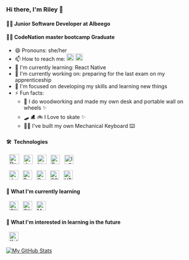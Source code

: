 ### **Hi there, I'm Riley** 👋
#### 👩‍💻 Junior Software Developer at Albeego
#### 👩‍🎓 CodeNation master bootcamp Graduate

- 😄 Pronouns: she/her 
- 📫 How to reach me:
[<img src="https://img.shields.io/badge/Twitter-%231DA1F2.svg?style=for-the-badge&logo=Twitter&logoColor=white" alt="Twitter logo" title="Twitter" height="20" />](https://twitter.com/Rileyx142) 
[<img src="https://img.shields.io/badge/linkedin-%230077B5.svg?style=for-the-badge&logo=linkedin&logoColor=white" alt="LinkedIn logo" title="LinkedIn" height="20" />](https://www.linkedin.com/in/riley-croft)
- 🌱 I'm currently learning: React Native
- 🔭 I'm currently working on: preparing for the last exam on my apprenticeship
- 🎯 I'm focused on developing my skills and learning new things
- ⚡ Fun facts: 
  - 🔨 I do woodworking and made my own desk and portable wall on wheels ✨
  - 🛹 ⛸️ 🚲  I Love to skate ✨
  - 👩‍🔧 I've built my own Mechanical Keyboard ⌨️



####  🛠  **Technologies**


&nbsp;
[<img src="https://img.shields.io/badge/Rust-000000?style=for-the-badge&logo=rust&logoColor=white" alt="Rust logo" title="Rust" height="27" />][tech_anchor]
&nbsp;
[<img src="https://img.shields.io/badge/Java-ED8B00?style=for-the-badge&logo=java&logoColor=whitek" alt="Javalogo" title="Java" height="25" />][tech_anchor]
&nbsp;
[<img src="https://img.shields.io/badge/Linux-FCC624?style=for-the-badge&logo=linux&logoColor=black" alt="Linux logo" title="Linux" height="25" />][tech_anchor]
&nbsp;
[<img src="https://img.shields.io/badge/Python-3776AB?style=for-the-badge&logo=python&logoColor=white" alt="Python logo" title="Python" height="25" />][tech_anchor]
&nbsp;
[<img src="https://img.shields.io/badge/InfluxDB-22ADF6?style=for-the-badge&logo=InfluxDB&logoColor=white" alt="InfluxDB logo" title="InfluxDB" height="25" />][tech_anchor]


&nbsp;
[<img src="https://img.shields.io/badge/JavaScript-F7DF1E?style=for-the-badge&logo=javascript&logoColor=black" alt="JavaScript logo" title="JavaScript" height="25" />][tech_anchor]
&nbsp;
[<img src="https://img.shields.io/badge/React-20232A?style=for-the-badge&logo=react&logoColor=61DAFB" alt="React logo" title="React" height="25" />][tech_anchor]
&nbsp;
[<img src="https://img.shields.io/badge/Gatsby-663399?style=for-the-badge&logo=gatsby&logoColor=white" alt="GatsbyJS logo" title="GatsbyJS" height="25" />][tech_anchor]
&nbsp;
[<img src="https://img.shields.io/badge/CSS3-1572B6?style=for-the-badge&logo=css3&logoColor=white" alt="CSS3 logo" title="CSS3" height="25" />][tech_anchor]
&nbsp;
[<img src="https://img.shields.io/badge/HTML5-E34F26?style=for-the-badge&logo=html5&logoColor=white" alt="HTML5 logo" title="HTML5" height="25" />][tech_anchor]


#### 📖 **What I'm currently learning**
&nbsp;
[<img src="https://img.shields.io/badge/Xamarin-3498DB?style=for-the-badge&logo=xamarin&logoColor=white" alt="C# logo" title="C#" height="25" />][tech_anchor]
&nbsp;
[<img src="https://img.shields.io/badge/C%23-239120?style=for-the-badge&logo=c-sharp&logoColor=white" alt="C# logo" title="C#" height="25" />][tech_anchor]
&nbsp;
[<img src="https://img.shields.io/badge/MySQL-005C84?style=for-the-badge&logo=mysql&logoColor=white" alt="MySql logo" title="MySql" height="25" />][tech_anchor]


#### 👾 **What I'm interested in learning in the future**
&nbsp;
[<img src="https://img.shields.io/badge/Kali_Linux-557C94?style=for-the-badge&logo=kali-linux&logoColor=white" alt="Kali Linux logo" title="Kali Linux" height="25" />][tech_anchor]

[tech_anchor]: #technologies


[![My GitHub Stats](https://github-readme-stats.vercel.app/api/?username=riley142&count_private=true&theme=midnight-purple&showicons=true)]()
<!-- [![My GitHub Language Stats](https://github-readme-stats.vercel.app/api/top-langs/?username=riley142&count_private=true&langs_count=8&layout=compact&theme=midnight-purple)]() -->
